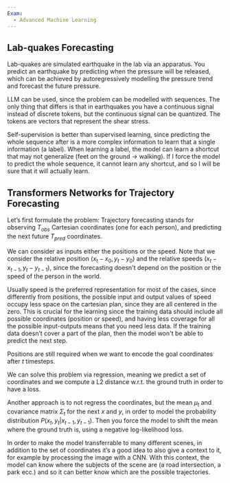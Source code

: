 ```yaml
---
Exam:
  - Advanced Machine Learning
---
```

## Lab-quakes Forecasting

Lab-quakes are simulated earthquake in the lab via an apparatus. You predict an earthquake by predicting when the pressure will be released, which can be achieved by autoregressively modelling the pressure trend and forecast the future pressure.

LLM can be used, since the problem can be modelled with sequences. The only thing that differs is that in earthquakes you have a continuous signal instead of discrete tokens, but the continuous signal can be quantized. The tokens are vectors that represent the shear stress.

Self-supervision is better than supervised learning, since predicting the whole sequence after is a more complex information to learn that a single information (a label). When learning a label, the model can learn a shortcut that may not generalize (feet on the ground → walking). If I force the model to predict the whole sequence, it cannot learn any shortcut, and so I will be sure that it will actually learn.

## Transformers Networks for Trajectory Forecasting

Let’s first formulate the problem: Trajectory forecasting stands for observing $T_{obs}$ Cartesian coordinates (one for each person), and predicting the next future $T_{pred}$ coordinates.

We can consider as inputs either the positions or the speed. Note that we consider the relative position ($x_t - x_0, y_t- y_0)$ and the relative speeds $($$x_t - x_{t-1}, y_t- y_{t-1}$), since the forecasting doesn't depend on the position or the speed of the person in the world.

Usually speed is the preferred representation for most of the cases, since differently from positions, the possible input and output values of speed occupy less space on the cartesian plan, since they are all centered in the zero. This is crucial for the learning since the training data should include all possible coordinates (position or speed), and having less coverage for all the possible input-outputs means that you need less data. If the training data doesn’t cover a part of the plan, then the model won't be able to predict the next step.

Positions are still required when we want to encode the goal coordinates after $t$ timesteps.

We can solve this problem via regression, meaning we predict a set of coordinates and we compute a L2 distance w.r.t. the ground truth in order to have a loss. 

Another approach is to not regress the coordinates, but the mean $\mu_t$ and covariance matrix $\Sigma_t$ for the next $x$ and $y$, in order to model the probability distribution $P(x_t,y_t | x_{t-1}, y_{t-1})$. Then you force the model to shift the mean where the ground truth is, using a negative log-likelihood loss.

In order to make the model transferrable to many different scenes, in addition to the set of coordinates it’s a good idea to also give a context to it, for example by processing the image with a CNN. With this context, the model can know where the subjects of the scene are (a road intersection, a park ecc.) and so it can better know which are the possible trajectories.
